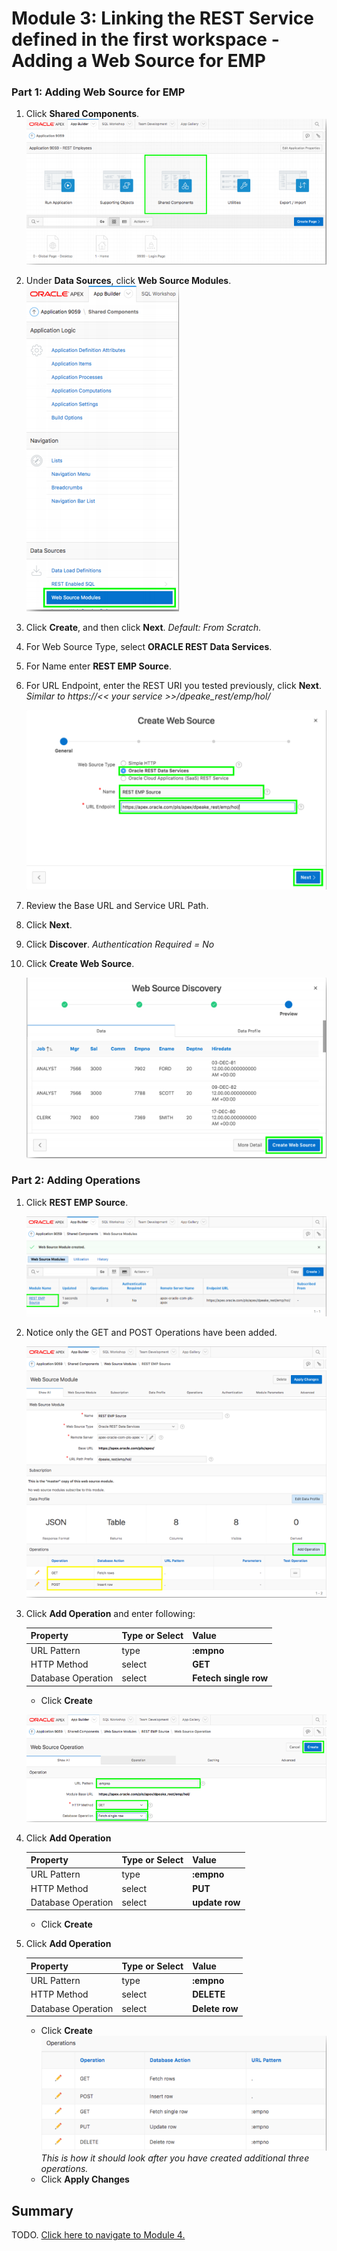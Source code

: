 # Module 3: Linking the REST Service defined in the first workspace - Adding a Web Source for EMP

### **Part 1**: Adding Web Source for EMP 

1. Click **Shared Components**.  
    ![](images/3/click-shared-components.png)
2. Under **Data Sources**, click **Web Source Modules**.  
    ![](images/3/web-source-modules.png)
3. Click **Create**, and then click **Next**. 
    *Default: From Scratch.*
5. For Web Source Type, select **ORACLE REST Data Services**.
6. For Name enter **REST EMP Source**.
7. For URL Endpoint, enter the REST URI you tested previously, click **Next**.
    *Similar to https://<< your service >>/dpeake_rest/emp/hol/*

    ![](images/3/web-source-type.png)

8. Review the Base URL and Service URL Path.
9. Click **Next**.
10. Click **Discover**.
    *Authentication Required = No*
11. Click **Create Web Source**.

    ![](images/3/create-web-source.png)

### **Part 2**: Adding Operations

1. Click **REST EMP Source**.

    ![](images/3/click-rest-emp-source.png)

2. Notice only the GET and POST Operations have been added.

    ![](images/3/click-add-operation.png)

3. Click **Add Operation** and enter following:

    | Property | Type or Select | Value |
    | --- | --- | --- |
    | URL Pattern | type | **:empno** |
    | HTTP Method | select | **GET** |
    | Database Operation | select | **Fetech single row** |
    - Click **Create** 

    ![](images/3/select-database-operation.png)

4.  Click **Add Operation**

    | Property | Type or Select | Value |
    | --- | --- | --- |
    | URL Pattern | type | **:empno** |
    | HTTP Method | select | **PUT** |
    | Database Operation | select | **update row** |
    - Click **Create**

5. Click **Add Operation**

    | Property | Type or Select | Value |
    | --- | --- | --- |
    | URL Pattern | type | **:empno** |
    | HTTP Method | select | **DELETE** |
    | Database Operation | select | **Delete row** |
    - Click **Create**  
    ![](images/3/operations.png)
    *This is how it should look after you have created additional three operations.*
    - Click **Apply Changes**
## Summary

TODO. [Click here to navigate to Module 4.](4-defining-the-report-and-form-on-emp-creating-pages.md)
